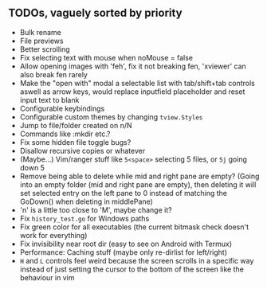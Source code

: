 ## TODOs, vaguely sorted by priority

- Bulk rename
- File previews
- Better scrolling
- Fix selecting text with mouse when noMouse = false
- Allow opening images with 'feh', fix it not breaking fen, 'xviewer' can also break fen rarely
- Make the "open with" modal a selectable list with tab/shift+tab controls aswell as arrow keys, would replace inputfield placeholder and reset input text to blank
- Configurable keybindings
- Configurable custom themes by changing `tview.Styles`
- Jump to file/folder created on n/N
- Commands like :mkdir etc.?
- Fix some hidden file toggle bugs?
- Disallow recursive copies or whatever
- (Maybe...) Vim/ranger stuff like `5<space>` selecting 5 files, or `5j` going down 5
- Remove being able to delete while mid and right pane are empty? (Going into an empty folder (mid and right pane are empty), then deleting it will set selected entry on the left pane to 0 instead of matching the GoDown() when deleting in middlePane)
- 'n' is a little too close to 'M', maybe change it?
- Fix `history_test.go` for Windows paths
- Fix green color for all executables (the current bitmask check doesn't work for everything)
- Fix invisibility near root dir (easy to see on Android with Termux)
- Performance: Caching stuff (maybe only re-dirlist for left/right)
- `H` and `L` controls feel weird because the screen scrolls in a specific way instead of just setting the cursor to the bottom of the screen like the behaviour in vim
